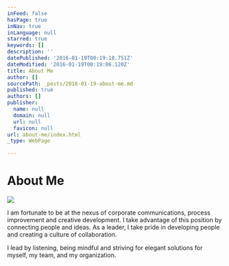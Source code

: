 ```yaml
---
inFeed: false
hasPage: true
inNav: true
inLanguage: null
starred: true
keywords: []
description: ''
datePublished: '2016-01-19T00:19:18.751Z'
dateModified: '2016-01-19T00:19:06.120Z'
title: About Me
author: []
sourcePath: _posts/2016-01-19-about-me.md
published: true
authors: []
publisher:
  name: null
  domain: null
  url: null
  favicon: null
url: about-me/index.html
_type: WebPage

---
```

# About Me
![](https://the-grid-user-content.s3-us-west-2.amazonaws.com/6d704b60-a64a-450e-a665-f382cb890a67.jpg)

I am fortunate to be at the nexus of corporate communications, process improvement and creative development. I take advantage of this position by connecting people and ideas. As a leader, I take pride in developing people and creating a culture of collaboration.

I lead by listening, being mindful and striving for elegant solutions for myself, my team, and my organization.